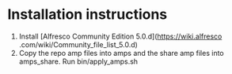 Installation instructions
=======================

1. Install [Alfresco Community Edition 5.0.d](https://wiki.alfresco
.com/wiki/Community_file_list_5.0.d)
2. Copy the repo amp files into amps and the share amp files into amps_share. Run bin/apply_amps.sh